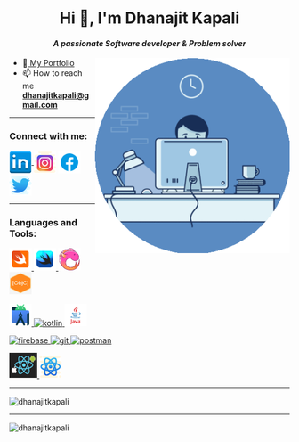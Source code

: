 
<h1 align="center">Hi 👋, I'm Dhanajit Kapali</h1>
<h4 align="center"><em >A passionate Software developer & Problem solver</em></h4>
<img align='right' src="https://github.com/dhanajitkapali/myDigitalAssets/blob/master/Working_Job%20Hunting.gif" width="350" style="border-radius:50"/>

- 💼[ My Portfolio](https://dhanajitkapali.github.io/dhanajitsPortfolio/#)
- 📫 How to reach me **dhanajitkapali@gmail.com**

<hr>
<h3 align="left">Connect with me:</h3>
<p align="left">
<a href="https://www.linkedin.com/in/dhanajit-kapali-1a0964121/" target="blank"><img align="center" src="https://github.com/dhanajitkapali/myDigitalAssets/blob/master/linkedin-icon.png" alt="dhanajit-kapali-linkedIn" height="40" width="40" /> </a>  
<a href="https://www.instagram.com/dhanajit.kapali/" target="blank"><img align="center" src="https://github.com/dhanajitkapali/myDigitalAssets/blob/master/instagram-icon.png" alt="dhanajit-kapali-Instagram" height="40" width="40" /></a>
<a href="https://www.facebook.com/dhanajit.kapali/" target="blank"><img align="center" src="https://github.com/dhanajitkapali/myDigitalAssets/blob/master/facebook-icon.png" alt="dhanajit-kapali-facebook" height="40" width="40" /></a> 
<a href="https://twitter.com/Dhanajitkapali" target="blank"><img align="center" src="https://github.com/dhanajitkapali/myDigitalAssets/blob/master/twitter-icon.png" alt="dhanajit-kapali-twitter" height="40" width="40" /></a>  
  
</p>

<hr>
<h3 align="left">Languages and Tools:</h3>
<p align="left">


<a href="https://github.com/iosSwiftProjectsByDhanajitKapali" target="_blank"> <img src="https://github.com/dhanajitkapali/myDigitalAssets/blob/master/swift-icon.png" alt="Swift" width="40" height="40"/> 
<a href="https://github.com/iosSwiftUIProjectsByDhanajitKapali" target="_blank"> <img src="https://github.com/dhanajitkapali/myDigitalAssets/blob/master/swiftui-icon.png" alt="SwiftUI" width="40" height="40"/><a href="https://github.com/iosSwiftProjectsByDhanajitKapali" target="_blank"> <img src="https://github.com/dhanajitkapali/myDigitalAssets/blob/master/RxSwift-icon.png" alt="RxSwift" width="40" height="40"/><a href="https://github.com/iosObjCProjectsByDhanajitKapali" target="_blank"> <img src="https://github.com/dhanajitkapali/myDigitalAssets/blob/master/objectiveC-icon.png" alt="ObectiveC" width="40" height="40"/> 
  
<a href="https://developer.android.com" target="_blank"> <img src="https://github.com/dhanajitkapali/myDigitalAssets/blob/master/android-studio-icon.png" alt="android" width="40" height="40"/><a href="https://kotlinlang.org" target="_blank"> <img src="https://www.vectorlogo.zone/logos/kotlinlang/kotlinlang-icon.svg" alt="kotlin" width="40" height="40"/><a href="https://www.java.com" target="_blank"> <img src="https://github.com/dhanajitkapali/myDigitalAssets/blob/master/java-icon.jpeg" alt="java" width="40" height="40"/>    

<a href="https://firebase.google.com/" target="_blank"> <img src="https://www.vectorlogo.zone/logos/firebase/firebase-icon.svg" alt="firebase" width="40" height="40"/>
<a href="https://git-scm.com/" target="_blank"> <img src="https://www.vectorlogo.zone/logos/git-scm/git-scm-icon.svg" alt="git" width="40" height="40"/> </a> </a> <a href="https://postman.com" target="_blank"> <img src="https://www.vectorlogo.zone/logos/getpostman/getpostman-icon.svg" alt="postman" width="40" height="40"/> 
  
<a href="https://github.com/reactNativeProjectsByDhanajitKapali" target="_blank"> <img src="https://github.com/dhanajitkapali/myDigitalAssets/blob/master/react-native-icon.jpeg" alt="ReactNative" width="50" height="45"/>
<a href="https://github.com/reactJSProjectsByDhanajitKapali" target="_blank"> <img src="https://github.com/dhanajitkapali/myDigitalAssets/blob/master/react-js-icon.png" alt="ReactJS" width="40" height="40"/>

  
</a> </p>

  
<hr>
<!-- <p><img align="left" src="https://github-readme-stats.vercel.app/api/top-langs?username=dhanajitkapali&show_icons=true&locale=en&layout=compact" alt="dhanajitkapali" /></p>

<p>&nbsp;<img align="center" src="https://github-readme-stats.vercel.app/api?username=dhanajitkapali&show_icons=true&locale=en" alt="dhanajitkapali" /></p>
 -->
 <p><img align="center" src="https://github-readme-stats.vercel.app/api/top-langs?username=dhanajitkapali&show_icons=true&locale=en&layout=compact" alt="dhanajitkapali" /></p>
<hr>
<p><img align="center" src="https://github-readme-streak-stats.herokuapp.com/?user=dhanajitkapali&" alt="dhanajitkapali" /></p>
 
